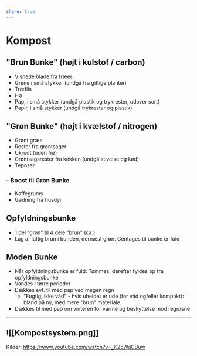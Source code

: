 ```yaml
---
share: true
---
```


# Kompost

## "Brun Bunke" (højt i kulstof / carbon)
- Visnede blade fra træer
- Grene i små stykker (undgå fra giftige planter)
- Træflis
- Hø
- Pap, i små stykker (undgå plastik og trykrester, udover sort)
- Papir, i små stykker (undgå trykrester og plastik)

## "Grøn Bunke" (højt i kvælstof / nitrogen)
- Grønt græs
- Rester fra grøntsager
- Ukrudt (uden frø)
- Grøntsagsrester fra køkken (undgå stivelse og kød)
- Teposer

### - Boost til Grøn Bunke
- Kaffegrums
- Gødning fra husdyr

## Opfyldningsbunke

- 1 del "grøn" til 4 dele "brun" (ca.)
- Lag af luftig brun i bunden, dernæst grøn. Gentages til bunke er fuld

## Moden Bunke
- Når opfyldningsbunke er fuld: Tømmes, derefter fyldes op fra opfyldningsbunke
- Vandes i tørre perioder
- Dækkes evt. til med pap ved megen regn
  - "Fugtig, ikke våd" - hvis uheldet er ude (for våd og/eller kompakt): bland på ny, med mere "brun" materiale. 
- Dækkes til med pap om vinteren for varme og beskyttelse mod regn/sne

---

![[Kompostsystem.png]]
---

Kilder:
https://www.youtube.com/watch?v=_K25WjjCBuw

